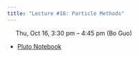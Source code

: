 ```yaml
---
title: "Lecture #16: Particle Methods"
---
```


&nbsp;&nbsp;&nbsp;&nbsp;&nbsp;Thu, Oct 16, 3:30 pm – 4:45 pm (Bo Guo)

- [Pluto Notebook](../pluto_notebooks/Lec16_particle_methods.jl)
